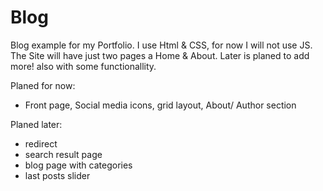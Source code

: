 # Blog
Blog example for my Portfolio.
I use Html & CSS, for now I will not use JS.
The Site will have just two pages a Home & About.
Later is planed to add more! also with some functionallity.

Planed for now:
- Front page, Social media icons, grid layout, About/ Author section

Planed later: 
- redirect
- search result page
- blog page with categories
- last posts slider
